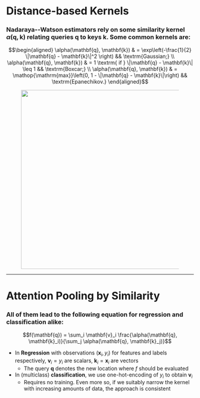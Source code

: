 # Distance-based Kernels

### Nadaraya--Watson estimators rely on some similarity kernel $\alpha(\mathbf{q}, \mathbf{k})$ relating queries $\mathbf{q}$ to keys $\mathbf{k}$. Some common kernels are:
$$\begin{aligned}
\alpha(\mathbf{q}, \mathbf{k}) & = \exp\left(-\frac{1}{2} \|\mathbf{q} - \mathbf{k}\|^2 \right) && \textrm{Gaussian;} \\
\alpha(\mathbf{q}, \mathbf{k}) & = 1 \textrm{ if } \|\mathbf{q} - \mathbf{k}\| \leq 1 && \textrm{Boxcar;} \\
\alpha(\mathbf{q}, \mathbf{k}) & = \mathop{\mathrm{max}}\left(0, 1 - \|\mathbf{q} - \mathbf{k}\|\right) && \textrm{Epanechikov.}
\end{aligned}$$

<div>
<center>
  <figure>
    <img src="/output_attention-pooling_d5e6b2_18_0.svg" style="width: 480px !important;">
  </figure>
</center>   
</div>

---

# Attention Pooling by Similarity
### All of them lead to the following equation for regression and classification alike:
$$f(\mathbf{q}) = \sum_i \mathbf{v}_i \frac{\alpha(\mathbf{q}, \mathbf{k}_i)}{\sum_j \alpha(\mathbf{q}, \mathbf{k}_j)}$$

* In **Regression** with observations $(\mathbf{x}_i, y_i)$ for features and labels respectively, $\mathbf{v}_i = y_i$ are scalars, $\mathbf{k}_i = \mathbf{x}_i$ are vectors
  * The query $\mathbf{q}$ denotes the new location where $f$ should be evaluated
* In (multiclass) **classification**, we use one-hot-encoding of $y_i$ to obtain $\mathbf{v}_i$
  * Requires no training. Even more so, if we suitably narrow the kernel with increasing amounts of data, the approach is consistent